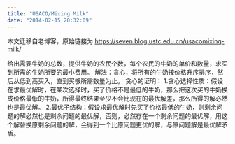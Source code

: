 ```yaml
---
title: "USACO/Mixing Milk"
date: "2014-02-15 20:32:09"
---
```


本文迁移自老博客，原始链接为 <https://seven.blog.ustc.edu.cn/usacomixing-milk/>

给出需要牛奶的总数，提供牛奶的农民个数，每个农民的牛奶的单价和数量，求买到所需的牛奶所要的最小费用。
解法：贪心，将所有的牛奶按价格升序排序，然后从低到高买入，直到买够所需数量为止。 
贪心的证明： 
1.贪心选择性质：假设在求最优解时，在某次选择时，买了价格不是最低的牛奶，那么把这次买的牛奶换成价格最低的牛奶，所得最终结果至少不会比现在的最优解差，那么所得的解必然也是最优解。 
2.最优子结构：假设求最优解时先买了价格最低的牛奶，则剩余问题的解必然也是剩余问题的最优解，否则，必然存在一个剩余问题的最优解，用这个解替换原剩余问题的解，会得到一个比原问题更优的解，与原问题解是最优解矛盾。

